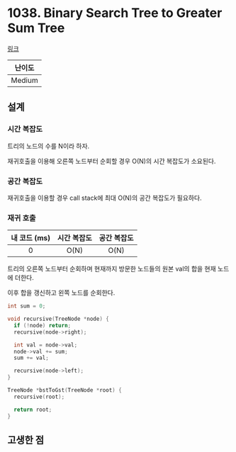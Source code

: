 # 1038. Binary Search Tree to Greater Sum Tree

[링크](https://leetcode.com/problems/binary-search-tree-to-greater-sum-tree/description/)

| 난이도 |
| :----: |
| Medium |

## 설계

### 시간 복잡도

트리의 노드의 수를 N이라 하자.

재귀호출을 이용해 오른쪽 노드부터 순회할 경우 O(N)의 시간 복잡도가 소요된다.

### 공간 복잡도

재귀호출을 이용할 경우 call stack에 최대 O(N)의 공간 복잡도가 필요하다.

### 재귀 호출

| 내 코드 (ms) | 시간 복잡도 | 공간 복잡도 |
| :----------: | :---------: | :---------: |
|      0       |    O(N)     |    O(N)     |

트리의 오른쪽 노드부터 순회하며 현재까지 방문한 노드들의 원본 val의 합을 현재 노드에 더한다.

이후 합을 갱신하고 왼쪽 노드를 순회한다.

```cpp
int sum = 0;

void recursive(TreeNode *node) {
  if (!node) return;
  recursive(node->right);

  int val = node->val;
  node->val += sum;
  sum += val;

  recursive(node->left);
}

TreeNode *bstToGst(TreeNode *root) {
  recursive(root);

  return root;
}
```

## 고생한 점
